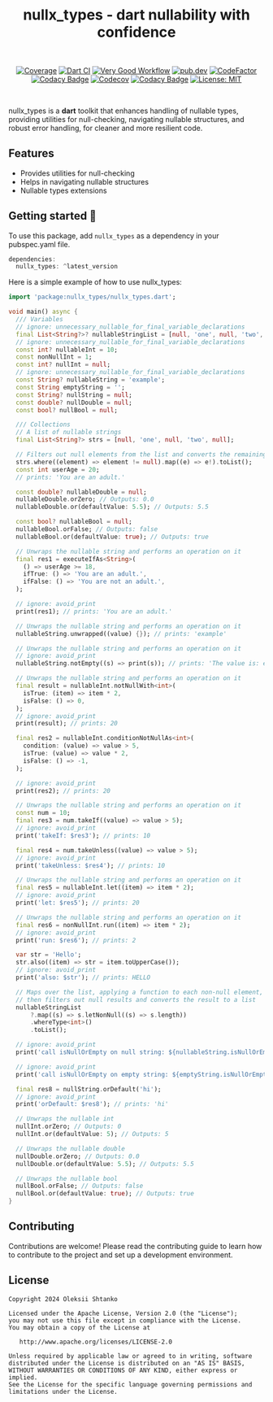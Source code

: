 <h1 align="center">nullx_types - dart nullability with confidence</h1></br>

<p align="center">
  <a href="https://github.com/ashtanko/nullx/actions/workflows/coverage.yml"><img alt="Coverage" src="https://github.com/ashtanko/nullx/actions/workflows/coverage.yml/badge.svg"/></a>
  <a href="https://github.com/ashtanko/nullx/actions/workflows/build.yml"><img alt="Dart CI" src="https://github.com/ashtanko/nullx/actions/workflows/build.yml/badge.svg"/></a>
  <a href="https://github.com/ashtanko/nullx/actions/workflows/very_good_workflow.yml"><img alt="Very Good Workflow" src="https://github.com/ashtanko/nullx/actions/workflows/very_good_workflow.yml/badge.svg"/></a>
  <a href="https://pub.dev/packages/nullx"><img alt="pub.dev" src="https://img.shields.io/pub/v/nullx?label=nullx"/></a>
  <a href="https://www.codefactor.io/repository/github/ashtanko/nullx"><img alt="CodeFactor" src="https://www.codefactor.io/repository/github/ashtanko/nullx/badge"/></a>
  <a href="https://app.codacy.com/gh/ashtanko/nullx/dashboard?utm_source=gh&utm_medium=referral&utm_content=&utm_campaign=Badge_grade"><img alt="Codacy Badge" src="https://app.codacy.com/project/badge/Grade/badee387cb23488c9091051b572c47f1"/></a>
  <a href="https://codecov.io/github/ashtanko/nullx"><img alt="Codecov" src="https://codecov.io/github/ashtanko/nullx/graph/badge.svg?token=D4JQVJUE1M"/></a>
  <a href="https://app.codacy.com/gh/ashtanko/nullx/dashboard?utm_source=gh&utm_medium=referral&utm_content=&utm_campaign=Badge_coverage"><img alt="Codacy Badge" src="https://app.codacy.com/project/badge/Coverage/badee387cb23488c9091051b572c47f1"/></a>
  <a href="https://github.com/ashtanko/nullx/blob/main/LICENSE"><img alt="License: MIT" src="https://img.shields.io/badge/License-MIT-yellow.svg"/></a>
</p><br>

nullx_types is a **dart** toolkit that enhances handling of nullable types, providing utilities for null-checking, navigating nullable structures, and robust error handling, for cleaner and more resilient code.

## Features

- Provides utilities for null-checking
- Helps in navigating nullable structures
- Nullable types extensions

## Getting started 🎉

To use this package, add `nullx_types` as a dependency in your pubspec.yaml file.

```dart
dependencies:
  nullx_types: ^latest_version
```

Here is a simple example of how to use nullx_types:

```dart
import 'package:nullx_types/nullx_types.dart';

void main() async {
  /// Variables
  // ignore: unnecessary_nullable_for_final_variable_declarations
  final List<String?>? nullableStringList = [null, 'one', null, 'two', null];
  // ignore: unnecessary_nullable_for_final_variable_declarations
  const int? nullableInt = 10;
  const nonNullInt = 1;
  const int? nullInt = null;
  // ignore: unnecessary_nullable_for_final_variable_declarations
  const String? nullableString = 'example';
  const String emptyString = '';
  const String? nullString = null;
  const double? nullDouble = null;
  const bool? nullBool = null;

  /// Collections
  // A list of nullable strings
  final List<String?> strs = [null, 'one', null, 'two', null];

  // Filters out null elements from the list and converts the remaining elements to non-null
  strs.where((element) => element != null).map((e) => e!).toList();
  const int userAge = 20;
  // prints: 'You are an adult.'

  const double? nullableDouble = null;
  nullableDouble.orZero; // Outputs: 0.0
  nullableDouble.or(defaultValue: 5.5); // Outputs: 5.5

  const bool? nullableBool = null;
  nullableBool.orFalse; // Outputs: false
  nullableBool.or(defaultValue: true); // Outputs: true

  // Unwraps the nullable string and performs an operation on it
  final res1 = executeIfAs<String>(
    () => userAge >= 18,
    ifTrue: () => 'You are an adult.',
    ifFalse: () => 'You are not an adult.',
  );

  // ignore: avoid_print
  print(res1); // prints: 'You are an adult.'

  // Unwraps the nullable string and performs an operation on it
  nullableString.unwrapped((value) {}); // prints: 'example'

  // Unwraps the nullable string and performs an operation on it
  // ignore: avoid_print
  nullableString.notEmpty((s) => print(s)); // prints: 'The value is: example'

  // Unwraps the nullable string and performs an operation on it
  final result = nullableInt.notNullWith<int>(
    isTrue: (item) => item * 2,
    isFalse: () => 0,
  );
  // ignore: avoid_print
  print(result); // prints: 20

  final res2 = nullableInt.conditionNotNullAs<int>(
    condition: (value) => value > 5,
    isTrue: (value) => value * 2,
    isFalse: () => -1,
  );

  // ignore: avoid_print
  print(res2); // prints: 20

  // Unwraps the nullable string and performs an operation on it
  const num = 10;
  final res3 = num.takeIf((value) => value > 5);
  // ignore: avoid_print
  print('takeIf: $res3'); // prints: 10

  final res4 = num.takeUnless((value) => value > 5);
  // ignore: avoid_print
  print('takeUnless: $res4'); // prints: 10

  // Unwraps the nullable string and performs an operation on it
  final res5 = nullableInt.let((item) => item * 2);
  // ignore: avoid_print
  print('let: $res5'); // prints: 20

  // Unwraps the nullable string and performs an operation on it
  final res6 = nonNullInt.run((item) => item * 2);
  // ignore: avoid_print
  print('run: $res6'); // prints: 2

  var str = 'Hello';
  str.also((item) => str = item.toUpperCase());
  // ignore: avoid_print
  print('also: $str'); // prints: HELLO

  // Maps over the list, applying a function to each non-null element,
  // then filters out null results and converts the result to a list
  nullableStringList
      ?.map((s) => s.letNonNull((s) => s.length))
      .whereType<int>()
      .toList();

  // ignore: avoid_print
  print('call isNullOrEmpty on null string: ${nullableString.isNullOrEmpty}');

  // ignore: avoid_print
  print('call isNullOrEmpty on empty string: ${emptyString.isNullOrEmpty}');

  final res8 = nullString.orDefault('hi');
  // ignore: avoid_print
  print('orDefault: $res8'); // prints: 'hi'

  // Unwraps the nullable int
  nullInt.orZero; // Outputs: 0
  nullInt.or(defaultValue: 5); // Outputs: 5

  // Unwraps the nullable double
  nullDouble.orZero; // Outputs: 0.0
  nullDouble.or(defaultValue: 5.5); // Outputs: 5.5

  // Unwraps the nullable bool
  nullBool.orFalse; // Outputs: false
  nullBool.or(defaultValue: true); // Outputs: true
}
```

## Contributing

Contributions are welcome! Please read the contributing guide to learn how to contribute to the project and set up a development environment.

## License

```plain
Copyright 2024 Oleksii Shtanko

Licensed under the Apache License, Version 2.0 (the "License");
you may not use this file except in compliance with the License.
You may obtain a copy of the License at

   http://www.apache.org/licenses/LICENSE-2.0

Unless required by applicable law or agreed to in writing, software
distributed under the License is distributed on an "AS IS" BASIS,
WITHOUT WARRANTIES OR CONDITIONS OF ANY KIND, either express or implied.
See the License for the specific language governing permissions and
limitations under the License.
```
